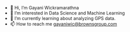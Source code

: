 - 👋 Hi, I’m Gayani Wickramarathna
- 👀 I’m interested in Data Science and Machine Learning
- 🌱 I’m currently learning about analyzing GPS data.
- 📫 How to reach me gayaniwic@brownsgroup.com

<!---
GayaniBG/GayaniBG is a ✨ special ✨ repository because its `README.md` (this file) appears on your GitHub profile.
You can click the Preview link to take a look at your changes.
--->
